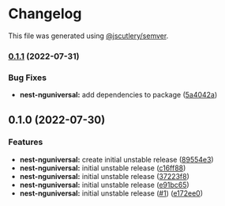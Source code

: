 # Changelog

This file was generated using [@jscutlery/semver](https://github.com/jscutlery/semver).

### [0.1.1](https://github.com/nxarch/nest-nguniversal/compare/nest-nguniversal@0.1.0...nest-nguniversal@0.1.1) (2022-07-31)


### Bug Fixes

* **nest-nguniversal:** add dependencies to package ([5a4042a](https://github.com/nxarch/nest-nguniversal/commit/5a4042a4066b71a37172f088408ab123d28c5da3))

## 0.1.0 (2022-07-30)


### Features

* **nest-nguniversal:** create initial unstable release ([89554e3](https://github.com/nxarch/nest-nguniversal/commit/89554e38f868dc68d437205bfd50329de332a423))
* **nest-nguniversal:** initial unstable release ([c16ff88](https://github.com/nxarch/nest-nguniversal/commit/c16ff88a8e2924bf42b51acd0873e023116d9b1c))
* **nest-nguniversal:** initial unstable release ([37223f8](https://github.com/nxarch/nest-nguniversal/commit/37223f87aba9bfd37582c848c68eb0a95f5d53b8))
* **nest-nguniversal:** initial unstable release ([e91bc65](https://github.com/nxarch/nest-nguniversal/commit/e91bc65470e5728700813d8121ef3e0c1807ceb9))
* **nest-nguniversal:** initial unstable release ([#1](https://github.com/nxarch/nest-nguniversal/issues/1)) ([e172ee0](https://github.com/nxarch/nest-nguniversal/commit/e172ee04d1e0a5d510a221fafc0778dda6e93d4c))
